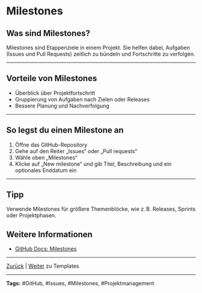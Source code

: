 # Milestones

## Was sind Milestones?

Milestones sind Etappenziele in einem Projekt. Sie helfen dabei, Aufgaben (Issues und Pull Requests) zeitlich zu bündeln und Fortschritte zu verfolgen.

---

## Vorteile von Milestones

- Überblick über Projektfortschritt
- Gruppierung von Aufgaben nach Zielen oder Releases
- Bessere Planung und Nachverfolgung

---

## So legst du einen Milestone an

1. Öffne das GitHub-Repository
2. Gehe auf den Reiter „Issues“ oder „Pull requests“
3. Wähle oben „Milestones“
4. Klicke auf „New milestone“ und gib Titel, Beschreibung und ein optionales Enddatum ein

---

## Tipp

Verwende Milestones für größere Themenblöcke, wie z. B. Releases, Sprints oder Projektphasen.

## Weitere Informationen

- [GitHub Docs: Milestones](https://docs.github.com/de/issues/using-labels-and-milestones-to-track-work/creating-and-editing-milestones-for-issues-and-pull-requests)

---

[Zurück](../README.md) | [Weiter](../05-templates/README.md) zu Templates

---

**Tags:** #GitHub, #Issues, #Milestones, #Projektmanagement
